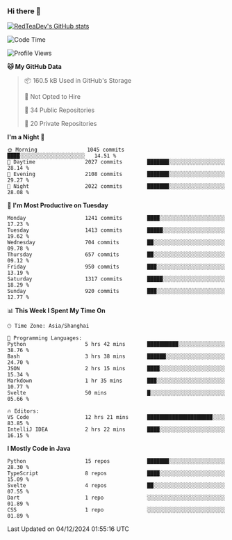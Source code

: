 ### Hi there 👋

<!--
**RedTeaDev/RedTeaDev** is a ✨ _special_ ✨ repository because its `README.md` (this file) appears on your GitHub profile.

Here are some ideas to get you started:

- 🔭 I’m currently working on ...
- 🌱 I’m currently learning ...
- 👯 I’m looking to collaborate on ...
- 🤔 I’m looking for help with ...
- 💬 Ask me about ...
- 📫 How to reach me: ...
- 😄 Pronouns: ...
- ⚡ Fun fact: ...
-->

<!--
[![wakatime](https://wakatime.com/badge/user/6b101ed0-04c0-4490-9283-eb61f2efff96.svg)](https://wakatime.com/@6b101ed0-04c0-4490-9283-eb61f2efff96)
!-->

[![RedTeaDev's GitHub stats](https://github-readme-stats.vercel.app/api?username=RedTeaDev\&include_all_commits=true)](https://github.com/anuraghazra/github-readme-stats)
<!--
[![willianrod's wakatime stats](https://github-readme-stats.vercel.app/api/wakatime?username=RedTeaDev)](https://github.com/anuraghazra/github-readme-stats)
!-->
<!--START_SECTION:waka-->
![Code Time](http://img.shields.io/badge/Code%20Time-2%2C785%20hrs%2036%20mins-blue)

![Profile Views](http://img.shields.io/badge/Profile%20Views-0-blue)

**🐱 My GitHub Data** 

> 📦 160.5 kB Used in GitHub's Storage 
 > 
> 🚫 Not Opted to Hire
 > 
> 📜 34 Public Repositories 
 > 
> 🔑 20 Private Repositories 
 > 
**I'm a Night 🦉** 

```text
🌞 Morning                1045 commits        ████░░░░░░░░░░░░░░░░░░░░░   14.51 % 
🌆 Daytime                2027 commits        ███████░░░░░░░░░░░░░░░░░░   28.14 % 
🌃 Evening                2108 commits        ███████░░░░░░░░░░░░░░░░░░   29.27 % 
🌙 Night                  2022 commits        ███████░░░░░░░░░░░░░░░░░░   28.08 % 
```
📅 **I'm Most Productive on Tuesday** 

```text
Monday                   1241 commits        ████░░░░░░░░░░░░░░░░░░░░░   17.23 % 
Tuesday                  1413 commits        █████░░░░░░░░░░░░░░░░░░░░   19.62 % 
Wednesday                704 commits         ██░░░░░░░░░░░░░░░░░░░░░░░   09.78 % 
Thursday                 657 commits         ██░░░░░░░░░░░░░░░░░░░░░░░   09.12 % 
Friday                   950 commits         ███░░░░░░░░░░░░░░░░░░░░░░   13.19 % 
Saturday                 1317 commits        █████░░░░░░░░░░░░░░░░░░░░   18.29 % 
Sunday                   920 commits         ███░░░░░░░░░░░░░░░░░░░░░░   12.77 % 
```


📊 **This Week I Spent My Time On** 

```text
🕑︎ Time Zone: Asia/Shanghai

💬 Programming Languages: 
Python                   5 hrs 42 mins       ██████████░░░░░░░░░░░░░░░   38.76 % 
Bash                     3 hrs 38 mins       ██████░░░░░░░░░░░░░░░░░░░   24.70 % 
JSON                     2 hrs 15 mins       ████░░░░░░░░░░░░░░░░░░░░░   15.34 % 
Markdown                 1 hr 35 mins        ███░░░░░░░░░░░░░░░░░░░░░░   10.77 % 
Svelte                   50 mins             █░░░░░░░░░░░░░░░░░░░░░░░░   05.66 % 

🔥 Editors: 
VS Code                  12 hrs 21 mins      █████████████████████░░░░   83.85 % 
IntelliJ IDEA            2 hrs 22 mins       ████░░░░░░░░░░░░░░░░░░░░░   16.15 % 
```

**I Mostly Code in Java** 

```text
Python                   15 repos            ███████░░░░░░░░░░░░░░░░░░   28.30 % 
TypeScript               8 repos             ████░░░░░░░░░░░░░░░░░░░░░   15.09 % 
Svelte                   4 repos             ██░░░░░░░░░░░░░░░░░░░░░░░   07.55 % 
Dart                     1 repo              ░░░░░░░░░░░░░░░░░░░░░░░░░   01.89 % 
CSS                      1 repo              ░░░░░░░░░░░░░░░░░░░░░░░░░   01.89 % 
```




 Last Updated on 04/12/2024 01:55:16 UTC
<!--END_SECTION:waka-->


